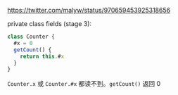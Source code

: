 https://twitter.com/malyw/status/970659453925318656

private class fields (stage 3):

```js
class Counter {
  #x = 0
  getCount() {
    return this.#x
  }
}
```

`Counter.x` 或 `Counter.#x` 都读不到。`getCount()` 返回 0
